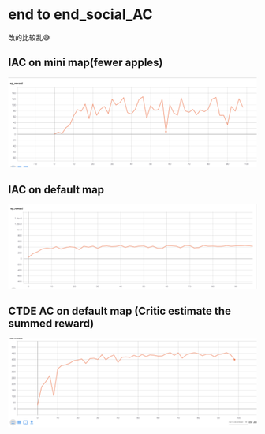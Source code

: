 # end to end_social_AC
改的比较乱😅
## IAC on mini map(fewer apples)
![image](https://github.com/xuezzee/endtoend_social_pg/blob/IAC/picture/IAC_on_mini_map.png?raw=true)





## IAC on default map
![image](https://github.com/xuezzee/endtoend_social_pg/blob/IAC/picture/IAC_on_default_small.png?raw=true)





## CTDE AC on default map (Critic estimate the summed reward)
![image](https://github.com/xuezzee/endtoend_social_pg/blob/IAC/picture/CTDE_AC_on_default_small.png?raw=true)
